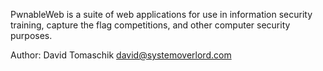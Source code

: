 PwnableWeb is a suite of web applications for use in information security
training, capture the flag competitions, and other computer security purposes.

Author: David Tomaschik <david@systemoverlord.com>

